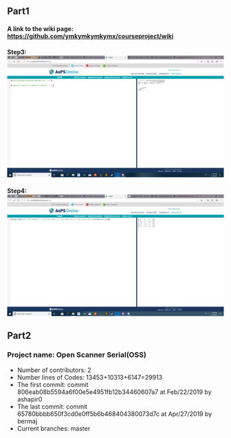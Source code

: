 ## Part1
#### A link to the wiki page: https://github.com/ymkymkymkymx/courseproject/wiki
#### Step3: ![step3](step3.png)
#### Step4: ![step4](step4.png)


## Part2
### Project name: Open Scanner Serial(OSS) 
* Number of contributors: 2
* Number lines of Codes: 13453+10313+6147=29913
* The first commit: commit 806eab08b5594a6f00e5e4951fb12b34460607a7 at Feb/22/2019 by ashapir0
* The last commit: commit 65780bbbb650f3cd0e0ff5b6b468404380073d7c at Apr/27/2019 by bermaj
* Current branches: master
